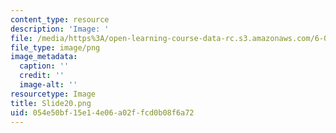 ```yaml
---
content_type: resource
description: 'Image: '
file: /media/https%3A/open-learning-course-data-rc.s3.amazonaws.com/6-004-computation-structures-spring-2017/054e50bf15e14e06a02ffcd0b08f6a72_Slide20.png
file_type: image/png
image_metadata:
  caption: ''
  credit: ''
  image-alt: ''
resourcetype: Image
title: Slide20.png
uid: 054e50bf-15e1-4e06-a02f-fcd0b08f6a72
---
```

